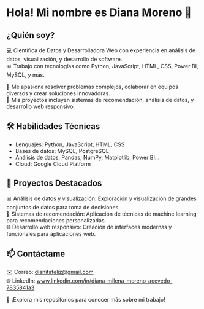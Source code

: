 # Hola! Mi nombre es Diana Moreno 👋
## ¿Quién soy? <br>
💻 Científica de Datos y Desarrolladora Web con experiencia en análisis de datos, visualización, y desarrollo de software.<br>
📊 Trabajo con tecnologías como Python, JavaScript, HTML, CSS, Power BI, MySQL, y más.<br>

🚀 Me apasiona resolver problemas complejos, colaborar en equipos diversos y crear soluciones innovadoras.<br>
🌟 Mis proyectos incluyen sistemas de recomendación, análisis de datos, y desarrollo web responsivo.<br>

## 🛠️ Habilidades Técnicas
- Lenguajes: Python, JavaScript, HTML, CSS <br>
- Bases de datos: MySQL, PostgreSQL <br>
- Análisis de datos: Pandas, NumPy, Matplotlib, Power BI... <br>
- Cloud: Google Cloud Platform <br>

## 🚀 Proyectos Destacados
📊 Análisis de datos y visualización: Exploración y visualización de grandes conjuntos de datos para toma de decisiones. <br>
🧠 Sistemas de recomendación: Aplicación de técnicas de machine learning para recomendaciones personalizadas. <br>
🌐 Desarrollo web responsivo: Creación de interfaces modernas y funcionales para aplicaciones web. <br>

## 📫 Contáctame
✉️ Correo: dianitafeliz@gmail.com <br>
🌐 LinkedIn: www.linkedin.com/in/diana-milena-moreno-acevedo-7835841a3 <br>

📂 ¡Explora mis repositorios para conocer más sobre mi trabajo!<br>
